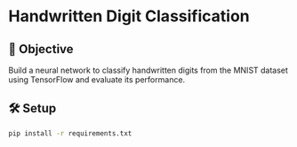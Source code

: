 # Handwritten Digit Classification

## 📌 Objective
Build a neural network to classify handwritten digits from the MNIST dataset using TensorFlow and evaluate its performance.

## 🛠️ Setup
```bash
pip install -r requirements.txt
